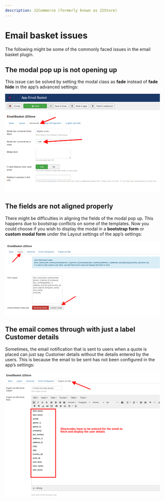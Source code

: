 ```yaml
---
description: J2Commerce (formerly known as J2Store)
---
```


# Email basket issues

The following might be some of the commonly faced issues in the email basket plugin.

## The modal pop up is not opening up <a href="#the-modal-pop-up-is-not-opening-up" id="the-modal-pop-up-is-not-opening-up"></a>

This issue can be solved by setting the modal class as **fade** instead of **fade hide** in the app’s advanced settings:

![ebi01](https://raw.githubusercontent.com/j2store/doc-images/master/apps/email-basket%20issues/ebi01.png)

## The fields are not aligned properly <a href="#the-fields-are-not-aligned-properly" id="the-fields-are-not-aligned-properly"></a>

There might be difficulties in aligning the fields of the modal pop up. This happens due to bootstrap conflicts on some of the templates. Now you could choose if you wish to display the modal in a **bootstrap form** or **custom modal form** under the Layout settings of the app’s settings:

![ebi02](https://raw.githubusercontent.com/j2store/doc-images/master/apps/email-basket%20issues/ebi02.png)

## The email comes through with just a label Customer details <a href="#the-email-comes-through-with-just-a-label-customer-details" id="the-email-comes-through-with-just-a-label-customer-details"></a>

Sometimes, the email notification that is sent to users when a quote is placed can just say Customer details without the details entered by the users. This is because the email to be sent has not been configured in the app’s settings:

![ebi03](https://raw.githubusercontent.com/j2store/doc-images/master/apps/email-basket%20issues/ebi03.png)
